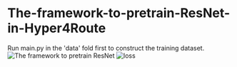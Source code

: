 # The-framework-to-pretrain-ResNet-in-Hyper4Route
Run main.py in the 'data' fold first to construct the training dataset.
![The framework to pretrain ResNet](https://github.com/user-attachments/assets/f431ef1c-a834-4b81-993b-0c46f4baab18)
![loss](https://github.com/user-attachments/assets/4a880192-2fe5-4052-b33b-bb916fbba8f4)
